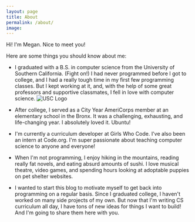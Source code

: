 ```yaml
---
layout: page
title: About
permalink: /about/
image:
---
```


Hi! I'm Megan. Nice to meet you!

Here are some things you should know about me:

* I graduated with a B.S. in computer science from the University of Southern California. (Fight on!) I had never programmed before I got to college, and I had a really tough time in my first few programming classes. But I kept working at it, and, with the help of some great professors and supportive classmates, I fell in love with computer science. ![USC Logo]({{site.baseurl}}/images/usc-logo.png)

* After college, I served as a City Year AmeriCorps member at an elementary school in the Bronx. It was a challenging, exhausting, and life-changing year. I absolutely loved it. Ubuntu!

* I'm currently a curriculum developer at Girls Who Code. I've also been an intern at Code.org. I'm super passionate about teaching computer science to anyone and everyone!

* When I'm not programming, I enjoy hiking in the mountains, reading really fat novels, and eating absurd amounts of sushi. I love musical theatre, video games, and spending hours looking at adoptable puppies on pet shelter websites.

* I wanted to start this blog to motivate myself to get back into programming on a regular basis. Since I graduated college, I haven't worked on many side projects of my own. But now that I'm writing CS curriculum all day, I have tons of new ideas for things I want to build! And I'm going to share them here with you.